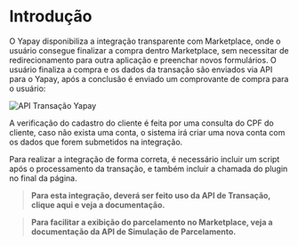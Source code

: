 # Introdução

O Yapay disponibiliza a integração transparente com Marketplace, onde o usuário consegue finalizar a compra dentro Marketplace, sem necessitar de redirecionamento para outra aplicação e preenchar novos formulários. O usuário finaliza a compra e os dados da transação são enviados via API para o Yapay, após a conclusão é enviado um comprovante de compra para o usuário:


![API Transação Yapay](/images/Integracao_api_LV.png "Marketplace Yapay")

A verificação do cadastro do cliente é feita por uma consulta do CPF do cliente, caso não exista uma conta, o sistema irá criar uma nova conta com os dados que forem submetidos na integração.

Para realizar a integração de forma correta, é necessário incluir um script após o processamento da transação, e também incluir a chamada do plugin no final da página.

> **Para esta integração, deverá ser feito uso da API de Transação, clique aqui e veja a documentação.**

> **Para facilitar a exibição do parcelamento no Marketplace, veja a documentação da API de Simulação de Parcelamento.**
